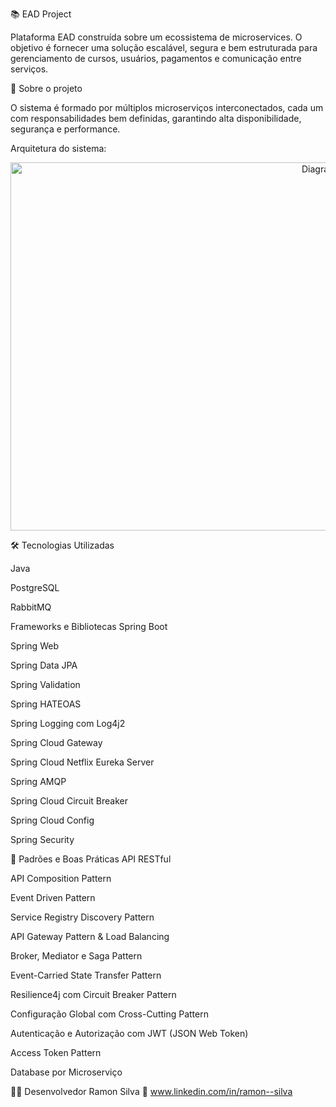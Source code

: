 📚 EAD Project

Plataforma EAD construída sobre um ecossistema de microservices.
O objetivo é fornecer uma solução escalável, segura e bem estruturada para gerenciamento de cursos, usuários, pagamentos e comunicação entre serviços.

📌 Sobre o projeto

O sistema é formado por múltiplos microserviços interconectados, cada um com responsabilidades bem definidas, garantindo alta disponibilidade, segurança e performance.

Arquitetura do sistema:

<p align="center"> <img width="1055" height="589" alt="Diagrama do sistema" src="https://github.com/user-attachments/assets/f74247ef-d071-40d8-ab70-8f8123ea1d01" /> </p>
🛠 Tecnologias Utilizadas

Java

PostgreSQL

RabbitMQ

Frameworks e Bibliotecas
Spring Boot

Spring Web

Spring Data JPA

Spring Validation

Spring HATEOAS

Spring Logging com Log4j2

Spring Cloud Gateway

Spring Cloud Netflix Eureka Server

Spring AMQP

Spring Cloud Circuit Breaker

Spring Cloud Config

Spring Security

🎯 Padrões e Boas Práticas
API RESTful

API Composition Pattern

Event Driven Pattern

Service Registry Discovery Pattern

API Gateway Pattern & Load Balancing

Broker, Mediator e Saga Pattern

Event-Carried State Transfer Pattern

Resilience4j com Circuit Breaker Pattern

Configuração Global com Cross-Cutting Pattern

Autenticação e Autorização com JWT (JSON Web Token)

Access Token Pattern

Database por Microserviço

👨‍💻 Desenvolvedor
Ramon Silva
🔗 www.linkedin.com/in/ramon--silva
